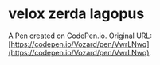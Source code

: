 # velox zerda lagopus

A Pen created on CodePen.io. Original URL: [https://codepen.io/Vozard/pen/VwrLNwq](https://codepen.io/Vozard/pen/VwrLNwq).


